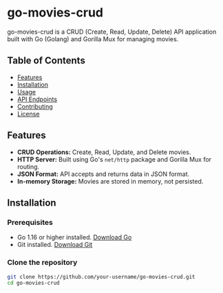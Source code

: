 # go-movies-crud

go-movies-crud is a CRUD (Create, Read, Update, Delete) API application built with Go (Golang) and Gorilla Mux for managing movies.

## Table of Contents

- [Features](#features)
- [Installation](#installation)
- [Usage](#usage)
- [API Endpoints](#api-endpoints)
- [Contributing](#contributing)
- [License](#license)

## Features

- **CRUD Operations:** Create, Read, Update, and Delete movies.
- **HTTP Server:** Built using Go's `net/http` package and Gorilla Mux for routing.
- **JSON Format:** API accepts and returns data in JSON format.
- **In-memory Storage:** Movies are stored in memory, not persisted.

## Installation

### Prerequisites

- Go 1.16 or higher installed. [Download Go](https://golang.org/dl/)
- Git installed. [Download Git](https://git-scm.com/downloads)

### Clone the repository

```bash
git clone https://github.com/your-username/go-movies-crud.git
cd go-movies-crud
